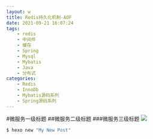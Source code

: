 ```yaml
---
layout: w
title: Redis持久化机制-AOF
date: 2021-09-21 16:07:24
tags: 
    - redis
    - 中间件
    - 缓存
    - Spring
    - Mysql
    - Mybatis
    - Java
    - 分布式
categories:
    - Redis
    - InnoDb
    - Mybatis源码系列
    - Spring源码系列
---
```

#微服务一级标题
##微服务二级标题
###微服务三级标题
![](http://static.blinkfox.com/matery-20181202-1.png)
``` bash
$ hexo new "My New Post"
```
